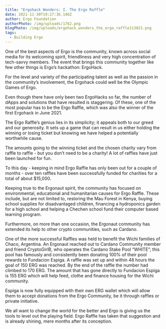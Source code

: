 ```yaml
---
title: "Ergohack Wonders: I. The Ergo Raffle"
date: 2021-11-30T19:27:36.146Z
author: Ergo Foundation
authorPhoto: /img/uploads/1762.png
blogPhoto: /img/uploads/ergohack_wonders_the_ergo_raffle113021.png
tags:
  - Building Ergo
---
```

<!--StartFragment-->

One of the best aspects of Ergo is the community, known across social media for its welcoming spirit, friendliness and very high concentration of tech-savvy members. The event that brings this community together like few other things is Ergo’s hackathon: ErgoHack.

For the level and variety of the participating talent as well as the passion in the community’s involvement, the Ergohack could well be the Olympic Games of Ergo.

Even though there have only been two ErgoHacks so far, the number of dApps and solutions that have resulted is staggering. Of these, one of the most popular has to be the Ergo Raffle, which was also the winner of the first Ergohack in June 2021.

The Ergo Raffle’s genius lies in its simplicity; it appeals both to our greed and our generosity. It sets up a game that can result in us either holding the winning or losing ticket but knowing we have helped a potentially worthwhile cause.

The amounts going to the winning ticket and the chosen charity vary from raffle to raffle - but you don’t need to be a charity! A lot of raffles have just been launched for fun.

To this day - keeping in mind Ergo Raffle has only been out for a couple of months - over ten raffles have been successfully funded for charities for a total of about $15,000.

Keeping true to the Ergonaut spirit, the community has focused on environmental, educational and humanitarian causes for Ergo Raffle. These include, but are not limited to, restoring the Mau Forest in Kenya, buying school supplies for disadvantaged children, financing a hydroponics garden for a high school and helping a Chechen school fund their computer based learning program.  

Furthermore, on more than one occasion, the Ergonaut community has extended its help to other crypto communities, such as Cardano.

One of the more successful Raffles was held to benefit the Wichì families of Chaco, Argentina. An Ergonaut reached out to Cardano Community member and friend CryptoGirlB, who operates the Cardano Stake Pool “WHITE”; this pool has famously and consistently been donating 100% of their pool rewards to Fundacion Espiga. A raffle was set up and within 48 hours the goal of 150 ERG was reached. By the end of the raffle the number had climbed to 170 ERG. The amount that has gone directly to Fundacion Espiga is 155 ERG which will help feed, clothe and finance housing for the Wichì community.

Espiga is now fully equipped with their own ERG wallet which will allow them to accept donations from the Ergo Community, be it through raffles or private initiative.

We all want to change the world for the better and Ergo is giving us the tools to level out the playing field. Ergo Raffle has taken that suggestion and is already shining, mere months after its conception.



<!--EndFragment-->